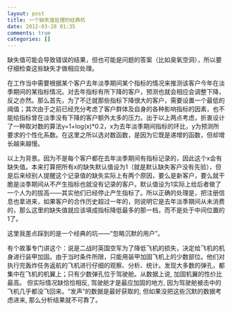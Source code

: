 ```yaml
---
layout: post
title: 一个缺失值处理的经典坑
date: 2012-03-28 01:35
comments: true
categories: []
---
```

缺失值可能会导致错误的结果，但也可能是问题的答案（比如臭氧空洞），所以要仔细检查这些缺失才做相应处理。

在工作当中需要根据某个客户去年淡季期间某个指标的情况来推测该客户今年在淡季期间的某指标情况。对去年指标有所下降的客户，预测也就会相应会调整下降，反之亦然。那么首先，为了不迁就那些指标下降很大的客户，需要设置一个最低的阈值；其次由于之前已经充分考虑了客户群体及自身的各种影响指标的因素，也不能给指标曾在淡季没有下降的客户额外太多的压力。出于以上两点考虑，折衷设计了一种取对数的算法y=1+log(x)*0.2，x为去年淡季期间指标的环比，y为预测所要求的个性化系数。在这里之所以选对数函数，是因为它既是递增的函数，但却增长越来越慢。

以上为背景。因为不是每个客户都在去年淡季期间有指标记录的，因此这个x会有缺失值。本来打算把所有x的缺失默认值设为1（就是默认缺失客户没有先验），但是后来经别人提醒这个记录值的缺失实际上有两个原因，要么是新客户，要么就干脆是淡季期间从不产生指标也就没有记录的客户。默认值设为1实际上给后者做了一个人为的拔高——其实他们已经停止产生指标了。所以正确的处理是，把注册信息也拿进来，如果客户的合作历史超过一年的，则说明它是去年淡季期间从未消费的，那么这里的缺失值就应该填成指标降低最多的那一档，而不是处于中间位置的1了。

这里我差点踩到的是一个经典的坑——“忽略沉默的用户”。

有个故事专门讲这个：说是二战时英国空军为了降低飞机的损失，决定给飞机的机身进行装甲加固。由于当时条件所限，只能用装甲加固飞机上的少数部位。他们对执行完轰炸任务返航的飞机进行仔细的观察、分析、统计。发现大多数的弹孔，都集中在飞机的机翼上；只有少数弹孔位于驾驶舱。从数据上说, 加固机翼的性价比最高。 但实际情况缺恰恰相反, 驾驶舱才是最应加固的地方, 因为驾驶舱被击中的飞机几乎都没飞回来。“发声”的数据是最好获取的, 但如果没把这些沉默的数据考虑进来, 那么分析结果就不可靠了。
